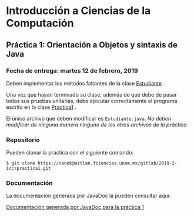 Introducción a Ciencias de la Computación
=========================================

Práctica 1: Orientación a Objetos y sintaxis de Java
----------------------------------------------------

### Fecha de entrega: martes 12 de febrero, 2019

Deben implementar los métodos faltantes de la clase
[Estudiante](https://aztlan.fciencias.unam.mx/gitlab/2019-2-icc/practica1/blob/master/src/main/java/mx/unam/ciencias/icc/Estudiante.java)
.

Una vez que hayan terminado su clase, además de que debe de pasar todas sus
pruebas unitarias, debe ejecutar correctamente el programa escrito en la clase
[Practica1](https://aztlan.fciencias.unam.mx/gitlab/2019-2-icc/practica1/blob/master/src/main/java/mx/unam/ciencias/icc/Practica1.java)
.

El único archivo que deben modificar es `Estudiante.java`. *No deben modificar
de ninguna manera ninguno de los otros archivos de la práctica*.

### Repositorio

Pueden clonar la práctica con el siguiente comando:

```shell
$ git clone https://canek@aztlan.fciencias.unam.mx/gitlab/2019-2-icc/practica1.git
```

### Documentación

La documentación generada por JavaDoc la pueden consultar aquí:

[Documentación generada por JavaDoc para la práctica 1](https://aztlan.fciencias.unam.mx/~canek/2019-2-icc/practica1/apidocs/index.html)
